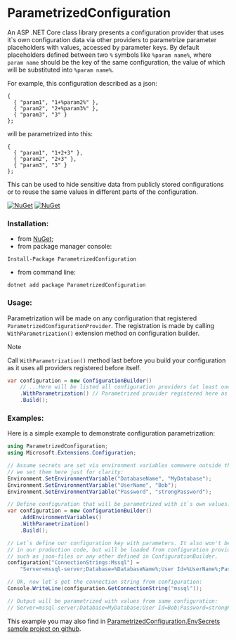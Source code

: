 # ParametrizedConfiguration
An ASP .NET Core class library presents a configuration provider that uses it\`s own configuration data via other providers to parametrize parameter placeholders with values, accessed by parameter keys.
By default placeholders defined between two `%` symbols like `%param name%`, where `param name` should be the key of the same configuration, the value of which will be substituted into `%param name%`.

For example, this configuration described as a json:
```
{
  { "param1", "1+%param2%" },
  { "param2", "2+%param3%" },
  { "param3", "3" }
};
```
will be parametrized into this:
```
{
  { "param1", "1+2+3" },
  { "param2", "2+3" },
  { "param3", "3" }
};
```
This can be used to hide sensitive data from publicly stored configurations or to reuse the same values in different parts of the configuration.

[![NuGet](https://img.shields.io/nuget/dt/ParametrizedConfiguration.svg)](https://www.nuget.org/packages/ParametrizedConfiguration)
[![NuGet](https://img.shields.io/nuget/vpre/ParametrizedConfiguration.svg)](https://www.nuget.org/packages/ParametrizedConfiguration)

### Installation:

+ from [NuGet](https://www.nuget.org/packages/ParametrizedConfiguration);
+ from package manager console:
```
Install-Package ParametrizedConfiguration
```    
+ from command line:
```
dotnet add package ParametrizedConfiguration
```

### Usage:

Parametrization will be made on any configuration that registered `ParametrizedConfigurationProvider`.
The registration is made by calling `WithParametrization()` extension method on configuration builder.

> [!NOTE]
> Call `WithParametrization()` method last before you build your configuration as it uses all providers registered before itself.

```csharp
var configuration = new ConfigurationBuilder()
    // ...Here will be listed all configuration providers (at least one)...
    .WithParametrization() // Parametrized provider registered here as last one
    .Build();
```

### Examples:

Here is a simple example to demonstrate configuration parametrization:
```csharp
using ParametrizedConfiguration;
using Microsoft.Extensions.Configuration;

// Assume secrets are set via environment variables somewere outside this code,
// we set them here just for clarity:
Environment.SetEnvironmentVariable("DatabaseName", "MyDatabase");
Environment.SetEnvironmentVariable("UserName", "Bob");
Environment.SetEnvironmentVariable("Password", "strongPassword");

// Define configuration that will be parametrized with it`s own values:
var configuration = new ConfigurationBuilder()
    .AddEnvironmentVariables()
    .WithParametrization()
    .Build();

// Let`s define our configuration key with parameters. It also won't be here
// in our production code, but will be loaded from configuration providers
// such as json-files or any other defined in ConfigurationBuilder.
configuration["ConnectionStrings:Mssql"] =
    "Server=mssql-server;Database=%DatabaseName%;User Id=%UserName%;Password=%Password%;TrustServerCertificate=True";

// Ok, now let`s get the connection string from configuration:
Console.WriteLine(configuration.GetConnectionString("mssql"));

// Output will be parametrized with values from same configuration:
// Server=mssql-server;Database=MyDatabase;User Id=Bob;Password=strongPassword;TrustServerCertificate=True
```
This example you may also find in [ParametrizedConfiguration.EnvSecrets sample project on github](https://github.com/TimurRybakov/ConfigurationRepository/tree/master/samples/ParametrizedConfiguration.EnvSecrets).
